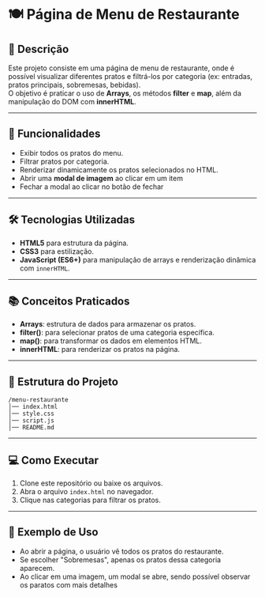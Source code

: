 # 🍽️ Página de Menu de Restaurante

## 📌 Descrição
Este projeto consiste em uma página de menu de restaurante, onde é possível visualizar diferentes pratos e filtrá-los por categoria (ex: entradas, pratos principais, sobremesas, bebidas).  
O objetivo é praticar o uso de **Arrays**, os métodos **filter** e **map**, além da manipulação do DOM com **innerHTML**.

---

## 🚀 Funcionalidades
- Exibir todos os pratos do menu.
- Filtrar pratos por categoria.
- Renderizar dinamicamente os pratos selecionados no HTML.
- Abrir uma **modal de imagem** ao clicar em um item
- Fechar a modal ao clicar no botão de fechar

---

## 🛠️ Tecnologias Utilizadas
- **HTML5** para estrutura da página.  
- **CSS3** para estilização.  
- **JavaScript (ES6+)** para manipulação de arrays e renderização dinâmica com `innerHTML`.

---

## 📚 Conceitos Praticados
- **Arrays**: estrutura de dados para armazenar os pratos.  
- **filter()**: para selecionar pratos de uma categoria específica.  
- **map()**: para transformar os dados em elementos HTML.  
- **innerHTML**: para renderizar os pratos na página.  

---

## 📂 Estrutura do Projeto
```
/menu-restaurante
│── index.html
│── style.css
│── script.js
│── README.md
```

---

## 💻 Como Executar
1. Clone este repositório ou baixe os arquivos.
2. Abra o arquivo `index.html` no navegador.
3. Clique nas categorias para filtrar os pratos.

---

## 📸 Exemplo de Uso
- Ao abrir a página, o usuário vê todos os pratos do restaurante.
- Se escolher "Sobremesas", apenas os pratos dessa categoria aparecem.  
- Ao clicar em uma imagem, um modal se abre, sendo possível observar os paratos com mais detalhes